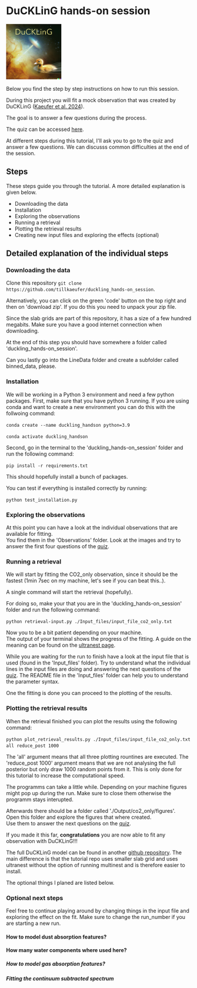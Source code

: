 # DuCKLinG hands-on session


<img src="./DuCKLinG_logo.png" width="150" />

Below you find the step by step instructions on how to run this session.  

During this project you will fit a mock observation that was created by DuCKLinG ([Kaeufer et al. 2024](https://www.aanda.org/articles/aa/pdf/2024/07/aa49936-24.pdf)).

The goal is to answer a few questions during the process.

The quiz can be accessed [here](https://www.canva.com/design/DAGe7S1YAoM/UEEmq63JZn2cyPYtBioAJQ/edit?utm_content=DAGe7S1YAoM&utm_campaign=designshare&utm_medium=link2&utm_source=sharebutton).

At different steps during this tutorial, I'll ask you to go to the quiz and answer a few questions. We can discusss common difficulties at the end of the session.

## Steps

These steps guide you through the tutorial. A more detailed explanation is given below. 

- Downloading the data
- Installation
- Exploring the observations
- Running a retrieval
- Plotting the retrieval results
- Creating new input files and exploring the effects (optional)

## Detailed explanation of the individual steps

### Downloading the data
Clone this repository `git clone https://github.com/tillkaeufer/duckling_hands-on_session`.

Alternatively, you can click on the green 'code' button on the top right and then on 'download zip'.
If you do this you need to unpack your zip file.

Since the slab grids are part of this repository, it has a size of a few hundred megabits. 
Make sure you have a good internet connection when downloading.

At the end of this step you should have somewhere a folder called 'duckling_hands-on_session'.

Can you lastly go into the LineData folder and create a subfolder called binned_data, please.

### Installation
We will be working in a Python 3 environment and need a few python packages.
First, make sure that you have python 3 running. If you are using conda and want to create a new environment you can do this with the follwoing command:

`conda create --name duckling_handson python=3.9`  

`conda activate duckling_handson`

Second, go in the terminal to the 'duckling_hands-on_session' folder and run the following command:

`pip install -r requirements.txt` 

This should hopefully install a bunch of packages.

You can test if everything is installed correctly by running:

`python test_installation.py` 

### Exploring the observations

At this point you can have a look at the individual observations that are available for fitting.  
You find them in the 'Observations' folder. 
Look at the images and try to answer the first four questions of the [quiz](https://www.canva.com/design/DAGe7S1YAoM/UEEmq63JZn2cyPYtBioAJQ/edit?utm_content=DAGe7S1YAoM&utm_campaign=designshare&utm_medium=link2&utm_source=sharebutton).

### Running a retrieval

We will start by fitting the CO2_only observation, since it should be the fastest (1min 7sec on my machine, let's see if you can beat this..).

A single command will start the retrieval (hopefully).
  
For doing so, make your that you are in the 'duckling_hands-on_session' folder and run the following command:

`python retrieval-input.py ./Input_files/input_file_co2_only.txt`


Now you to be a bit patient depending on your machine.  
The output of your terminal shows the progress of the fitting. A guide on the meaning can be found on the [ultranest page](https://johannesbuchner.github.io/UltraNest/issues.html#what-does-the-live-point-display-mean).

While you are waiting for the run to finish have a look at the input file that is used (found in the 'Input_files' folder).
Try to understand what the individual lines in the input files are doing and answering the next questions of the [quiz](https://www.canva.com/design/DAGe7S1YAoM/UEEmq63JZn2cyPYtBioAJQ/edit?utm_content=DAGe7S1YAoM&utm_campaign=designshare&utm_medium=link2&utm_source=sharebutton).
The README file in the 'Input_files' folder can help you to understand the parameter syntax.



One the fitting is done you can proceed to the plotting of the results.

### Plotting the retrieval results

When the retrieval finished you can plot the results using the following command:

`python plot_retrieval_results.py ./Input_files/input_file_co2_only.txt all reduce_post 1000`

The 'all' argument means that all three plotting rountines are executed. The 'reduce_post 1000' argument means that we are not analysing the full posterior but only draw 1000 random points from it. This is only done for this tutorial to increase the computational speed.  

The programms can take a little while. Depending on your machine figures might pop up during the run. Make sure to close them otherwise the programm stays interupted.

Afterwards there should be a folder called './Output/co2_only/figures'.  
Open this folder and explore the figures that where created.  
Use them to answer the next questions on the [quiz](https://www.canva.com/design/DAGe7S1YAoM/UEEmq63JZn2cyPYtBioAJQ/edit?utm_content=DAGe7S1YAoM&utm_campaign=designshare&utm_medium=link2&utm_source=sharebutton).

If you made it this far, **congratulations** you are now able to fit any observation with DuCKLinG!!!  

The full DuCKLinG model can be found in another [github repository](https://github.com/tillkaeufer/DuCKLinG). The main difference is that the tutorial repo uses smaller slab grid and uses ultranest without the option of running multinest and is therefore easier to install.  

The optional things I planed are listed below.

### Optional next steps

Feel free to continue playing around by changing things in the input file and exploring the effect on the fit. Make sure to change the run_number if you are starting a new run.

#### How to model dust absorption features?

#### How many water components where used here?

##### How to model gas absorption features?

##### Fitting the continuum subtracted spectrum


